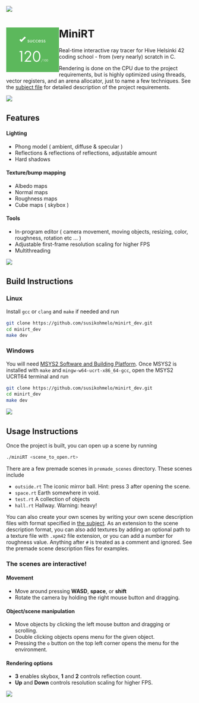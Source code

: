 ![](https://raw.githubusercontent.com/susikohmelo/minirt_dev/refs/heads/main/readme_files/ball.png)


# MiniRT <img align="left" src="https://github.com/susikohmelo/minirt/blob/main/readme_files/score.png" height="120"/>

Real-time interactive ray tracer for Hive Helsinki 42 coding school - from (very nearly) scratch in C.

Rendering is done on the CPU due to the project requirements, but is highly optimized using threads, vector registers, and an arena allocator, just to name a few techniques. See the [subject file](https://github.com/susikohmelo/minirt_dev/blob/main/readme_files/en.subject.pdf) for detailed description of the project requirements. 


![](https://github.com/susikohmelo/minirt_dev/blob/main/readme_files/redblue.jpg?raw=true)

## Features
#### Lighting
* Phong model ( ambient, diffuse & specular )
* Reflections & reflections of reflections, adjustable amount
* Hard shadows

#### Texture/bump mapping
* Albedo maps
* Normal maps
* Roughness maps
* Cube maps ( skybox )

#### Tools
* In-program editor ( camera movement, moving objects, resizing, color, roughness, rotation etc ... )
* Adjustable first-frame resolution scaling for higher FPS
* Multithreading


![](https://github.com/susikohmelo/minirt_dev/blob/main/readme_files/hall.png?raw=true)

## Build Instructions

### Linux

Install `gcc` or `clang` and `make` if needed and run

```bash
git clone https://github.com/susikohmelo/minirt_dev.git
cd minirt_dev
make dev
```

### Windows

You will need [MSYS2 Software and Building Platform](https://www.msys2.org/). Once MSYS2 is installed with `make` and `mingw-w64-ucrt-x86_64-gcc`, open the MSYS2 UCRT64 terminal and run

```bash
git clone https://github.com/susikohmelo/minirt_dev.git
cd minirt_dev
make dev
```

![](https://github.com/susikohmelo/minirt_dev/blob/main/readme_files/test.png?raw=true)

## Usage Instructions

Once the project is built, you can open up a scene by running

````bash
./miniRT <scene_to_open.rt>
````

There are a few premade scenes in `premade_scenes` directory. These scenes include

- `outside.rt` The iconic mirror ball. Hint: press 3 after opening the scene.
- `space.rt` Earth somewhere in void.
- `test.rt` A collection of objects
- `hall.rt` Hallway. Warning: heavy!

You can also create your own scenes by writing your own scene description files with format specified in [the subject](https://github.com/susikohmelo/minirt_dev/blob/main/readme_files/en.subject.pdf). As an extension to the scene description format, you can also add textures by adding an optional path to a texture file with `.xpm42` file extension, or you can add a number for roughness value. Anything after `#` is treated as a comment and ignored. See the premade scene description files for examples. 

### The scenes are interactive!
#### Movement
* Move around pressing **WASD**, **space**, or **shift**
* Rotate the camera by holding the right mouse button and dragging.
#### Object/scene manipulation
* Move objects by clicking the left mouse button and dragging or scrolling.
* Double clicking objects opens menu for the given object.
* Pressing the `o` button on the top left corner opens the menu for the environment.
#### Rendering options 
* **3** enables skybox, **1** and **2** controls reflection count.
* **Up** and **Down** controls resolution scaling for higher FPS.

![](https://github.com/susikohmelo/minirt_dev/blob/main/readme_files/space.png?raw=true)
